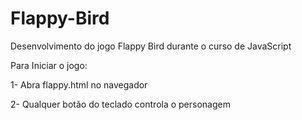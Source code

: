 # Flappy-Bird
Desenvolvimento do jogo Flappy Bird durante o curso de JavaScript

Para Iniciar o jogo: 

1- Abra flappy.html no navegador 

2- Qualquer botão do teclado controla o personagem
